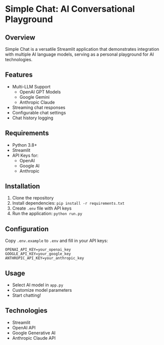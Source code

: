 # Simple Chat: AI Conversational Playground

## Overview
Simple Chat is a versatile Streamlit application that demonstrates integration with multiple AI language models, serving as a personal playground for AI technologies.

## Features
- Multi-LLM Support
  - OpenAI GPT Models
  - Google Gemini
  - Anthropic Claude
- Streaming chat responses
- Configurable chat settings
- Chat history logging

## Requirements
- Python 3.8+
- Streamlit
- API Keys for:
  - OpenAI
  - Google AI
  - Anthropic

## Installation
1. Clone the repository
2. Install dependencies: `pip install -r requirements.txt`
3. Create `.env` file with API keys
4. Run the application: `python run.py`

## Configuration
Copy `.env.example` to `.env` and fill in your API keys:
```
OPENAI_API_KEY=your_openai_key
GOOGLE_API_KEY=your_google_key
ANTHROPIC_API_KEY=your_anthropic_key
```

## Usage
- Select AI model in `app.py`
- Customize model parameters
- Start chatting!

## Technologies
- Streamlit
- OpenAI API
- Google Generative AI
- Anthropic Claude API
